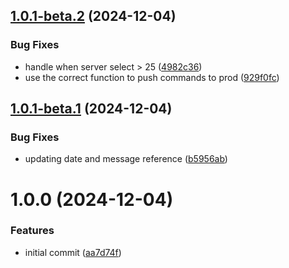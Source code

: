 ## [1.0.1-beta.2](https://github.com/MathisEngels/tnl-discord-bot/compare/v1.0.1-beta.1...v1.0.1-beta.2) (2024-12-04)


### Bug Fixes

* handle when server select > 25 ([4982c36](https://github.com/MathisEngels/tnl-discord-bot/commit/4982c36d008f8ad0427e464e5c832b32de989d67))
* use the correct function to push commands to prod ([929f0fc](https://github.com/MathisEngels/tnl-discord-bot/commit/929f0fc5140afb791790b350a129ea1bed9c9020))

## [1.0.1-beta.1](https://github.com/MathisEngels/tnl-discord-bot/compare/v1.0.0...v1.0.1-beta.1) (2024-12-04)


### Bug Fixes

* updating date and message reference ([b5956ab](https://github.com/MathisEngels/tnl-discord-bot/commit/b5956ab5fe402f31c4573a89a0baf505fc5489c4))

# 1.0.0 (2024-12-04)


### Features

* initial commit ([aa7d74f](https://github.com/MathisEngels/tnl-discord-bot/commit/aa7d74f7c16cfb0240767d9b251fbc89dfe2fa36))
